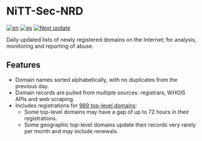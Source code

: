 # NiTT-Sec-NRD
[![en](https://img.shields.io/badge/lang-en-blue.svg)](https://github.com/nicotechtips/nitt-sec-nrd/blob/main/README.md)
[![es](https://img.shields.io/badge/lang-es-blue.svg)](https://github.com/nicotechtips/nitt-sec-nrd/blob/main/README.es.md)
[![Next update](https://img.shields.io/badge/Next_Update-06:00_UTC-orange)](https://github.com/nicotechtips/nitt-sec-nrd/tree/main/lists)

Daily updated lists of newly registered domains on the Internet; for analysis, monitoring and reporting of abuse.

## Features
- Domain names sorted alphabetically, with no duplicates from the previous day.
- Domain records are pulled from multiple sources: registrars, WHOIS APIs and web scraping.
- Includes registrations for [989 top-level domains](https://github.com/nicotechtips/nitt-sec-nrd/blob/main/tlds.txt):
  - Some top-level domains may have a gap of up to 72 hours in their registrations.
  - Some geographic top-level domains update their records very rarely per month and may include renewals.
